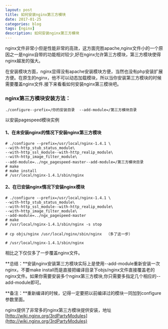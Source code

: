 ```yaml
---
layout: post
title: 如何安装nginx第三方模块
date: 2017-01-25
categories: blog
tags: [nginx]
description: 如何安装nginx第三方模块
---
```


nginx文件非常小但是性能非常的高效，这方面完胜apache,nginx文件小的一个原因之一是nginx自带的功能相对较少,好在nginx允许第三方模块，第三方模块使得nginx越发的强大。

在安装模块方面，nginx显得没有apache安装模块方便，当然也没有php安装扩展方便。在原生的nginx，他不可以动态加载模块，所以当你安装第三方模块的时候需要覆盖nginx文件.接下来看看如何安装nginx第三模块吧。

### nginx第三方模块安装方法：
 
    ./configure--prefix=/你的安装目录  --add-module=/第三方模块目录
 
以安装pagespeed模块实例

#### 1、在未安装nginx的情况下安装nginx第三方模块
 
    # ./configure --prefix=/usr/local/nginx-1.4.1 \
    --with-http_stub_status_module\
    --with-http_ssl_module--with-http_realip_module\
    --with-http_image_filter_module\
    --add-module=../ngx_pagespeed-master--add-module=/第三方模块目录
    # make
    # make install
    # /usr/local/nginx-1.4.1/sbin/nginx
 
#### 2、在已安装nginx情况下安装nginx模块 

    # ./configure --prefix=/usr/local/nginx-1.4.1 \
    --with-http_stub_status_module\
    --with-http_ssl_module--with-http_realip_module\
    --with-http_image_filter_module\
    --add-module=../ngx_pagespeed-master
    # make
    # /usr/local/nginx-1.4.1/sbin/nginx -s stop

    # cp objs/nginx /usr/local/nginx/sbin/nginx  （多了这一步）

    # /usr/local/nginx-1.4.1/sbin/nginx
 
相比之下仅仅多了一步覆盖nginx文件。

**总结：**安装nginx安装第三方模块实际上是使用--add-module重新安装一次nginx，不要make install而是直接把编译目录下objs/nginx文件直接覆盖老的nginx文件。如果你需要安装多个nginx第三方模块,你只需要多指定几个相应的--add-module即可。

**备注：**重新编译的时候，记得一定要把以前编译过的模块一同加到configure参数里面。

nginx提供了非常多的nginx第三方模块提供安装，地址 [http://wiki.nginx.org/3rdPartyModules](http://wiki.nginx.org/3rdPartyModules)
 